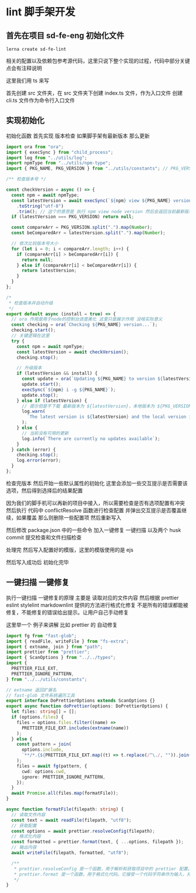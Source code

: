 # lint 脚手架开发

## 首先在项目 sd-fe-eng 初始化文件

`lerna create sd-fe-lint`

相关的配置以及依赖包参考源代码，这里只说下整个实现的过程，代码中部分关键点会有注释说明

这里我们用 ts 来写

首先创建 src 文件夹，在 src 文件夹下创建 index.ts 文件，作为入口文件 创建 cli.ts 文件作为命令行入口文件

## 实现初始化

初始化函数 首先实现 版本检查 如果脚手架有最新版本 那么更新

```ts
import ora from "ora";
import { execSync } from "child_process";
import log from "../utils/log";
import npmType from "../utils/npm-type";
import { PKG_NAME, PKG_VERSION } from "../utils/constants"; // PKG_VERSION 获取当前package的版本号

/** 检查版本号 */

const checkVersion = async () => {
  const npm = await npmType;
  const latestVersion = await execSync(`${npm} view ${PKG_NAME} version`)
    .toString("utf-8")
    .trim(); // 这个的意思是 执行 npm view node version 然后会返回当前最新版本号  这里的node只是举个例子
  if (latestVersion === PKG_VERSION) return null;

  const compareArr = PKG_VERSION.split(".").map(Number);
  const beComparedArr = latestVersion.split(".").map(Number);

  // 依次比较版本号大小
  for (let i = 0; i < compareArr.length; i++) {
    if (compareArr[i] > beComparedArr[i]) {
      return null;
    } else if (compareArr[i] < beComparedArr[i]) {
      return latestVersion;
    }
  }
};

/*
 * 检查版本并自动升级
 */
export default async (install = true) => {
  // ora 作用是用于node的控制台进度美化 这里只是展示作用 没啥实际意义
  const checking = ora(`Checking ${PKG_NAME} version...`);
  checking.start();
  // 关键逻辑在这里
  try {
    const npm = await npmType;
    const latestVersion = await checkVersion();
    checking.stop();

    // 升级版本
    if (latestVersion && install) {
      const update = ora(`Updating ${PKG_NAME} to version ${latestVersion}...`);
      update.start();
      execSync(`${npm} i -g ${PKG_NAME}`);
      update.stop();
    } else if (latestVersion) {
      // 提示但是不下载 最新版本为 ${latestVersion}，本地版本为 ${PKG_VERSION}，请尽快升级到最新版本。\n你可以执行 ${npm} install -g ${PKG_NAME}@latest 来安装此版本
      log.warn(
        `The latest version is ${latestVersion} and the local version is ${PKG_VERSION} please upgrade to the latest version as soon as possible. \n You can run  ${npm} install -g ${PKG_NAME}@latest  to install this version\n`
      );
    } else {
      // 当前没有可用的更新
      log.info(`There are currently no updates available`);
    }
  } catch (error) {
    checking.stop();
    log.error(error);
  }
};
```

检查完版本 然后开始一些默认属性的初始化 这里会添加一些交互提示是否需要该选项，然后得到选择后的结果配置

因为我们的脚手机可以再新的项目中接入，所以需要检查是否有选项配置有冲突 然后执行 代码中 conflictResolve 函数进行检查配置 并弹出交互提示是否覆盖继续，如果覆盖 那么则删除一些配置项 然后重新写入

然后修改 package.json 中的一些命令 加入一键修复 一键扫描 以及两个 husk commit 提交检查和文件扫描检查

处理完 然后写入配置好的模版，这里的模版使用的是 ejs

然后写入成功后 初始化完毕

## 一键扫描 一键修复

执行一键扫描 一键修复的原理 主要是 读取对应的文件内容 然后根据 prettier eslint stylelint markdownlint 提供的方法进行格式化修复
不是所有的错误都能被修复，不能修复的错误给出提示。让用户自己手动修复

这里举一个 例子来讲解 比如 prettier 的 自动修复

```ts
import fg from "fast-glob";
import { readFile, writeFile } from "fs-extra";
import { extname, join } from "path";
import prettier from "prettier";
import { ScanOptions } from "../../types";
import {
  PRETTIER_FILE_EXT,
  PRETTIER_IGNORE_PATTERN,
} from "../../utils/constants";

// extname 返回扩展名
// fast-glob 文件系统遍历工具
export interface DoPrettierOptions extends ScanOptions {}
export async function doPrettier(options: DoPrettierOptions) {
  let files: string[] = [];
  if (options.files) {
    files = options.files.filter((name) =>
      PRETTIER_FILE_EXT.includes(extname(name))
    );
  } else {
    const pattern = join(
      options.include,
      `**/*.{${PRETTIER_FILE_EXT.map((t) => t.replace(/^\./, "")).join(",")}}`
    );
    files = await fg(pattern, {
      cwd: options.cwd,
      ignore: PRETTIER_IGNORE_PATTERN,
    });
  }
  await Promise.all(files.map(formatFile));
}

async function formatFile(filepath: string) {
  // 读取文件内容
  const text = await readFile(filepath, "utf8");
  // 获取配置
  const options = await prettier.resolveConfig(filepath);
  // 格式化内容
  const formatted = prettier.format(text, { ...options, filepath });
  // 输出内容
  await writeFile(filepath, formatted, "utf8");

  /**
   * prettier.resolveConfig 是一个函数，用于解析和获取项目中的 prettier 配置。它会搜索项目目录及其父级目录中的配置文件，找到最接近的配置文件，并返回解析后的配置对象。
   * prettier.format 是一个函数，用于格式化代码。它接受一个代码字符串作为输入，并返回格式化后的代码字符串。它会根据项目中的 prettier 配置来进行代码格式化，包括缩进、换行、括号等等。这个函数可以用于在开发过程中自动格式化代码，以保持代码风格的一致性。
   */
}
```

